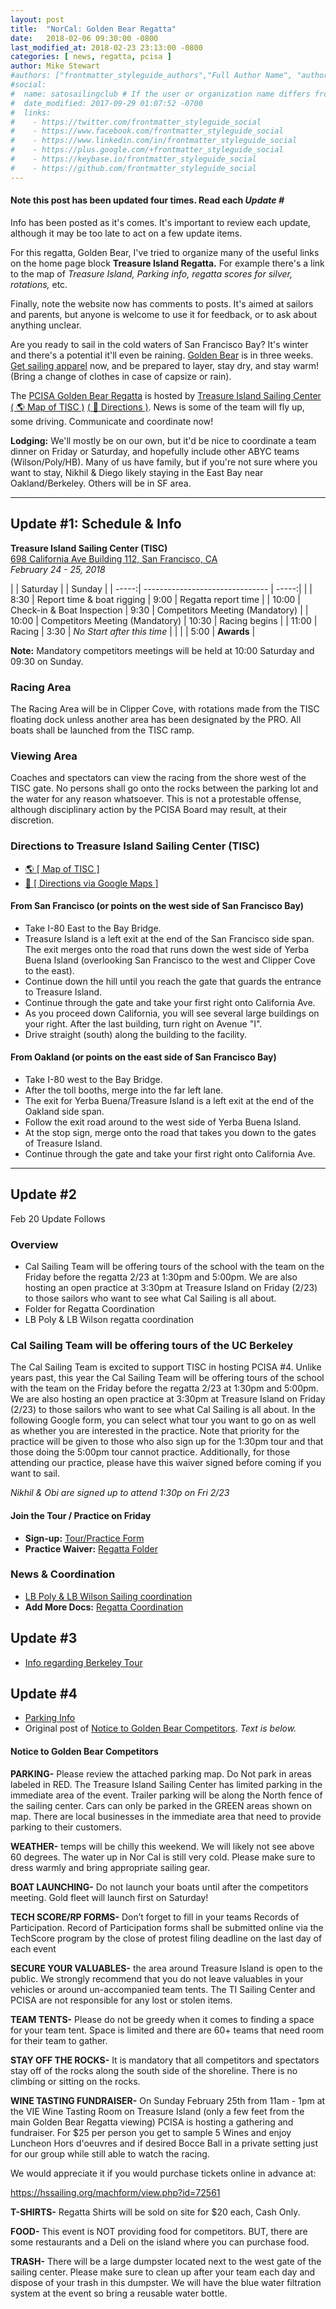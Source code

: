 ```yaml
---
layout: post
title:  "NorCal: Golden Bear Regatta"
date:   2018-02-06 09:30:00 -0800
last_modified_at: 2018-02-23 23:13:00 -0800
categories: [ news, regatta, pcisa ]
author: Mike Stewart
#authors: ["frontmatter_styleguide_authors","Full Author Name", "author_name"]
#social:
#  name: satosailingclub # If the user or organization name differs from the site's name
#  date_modified: 2017-09-29 01:07:52 -0700
#  links:
#    - https://twitter.com/frontmatter_styleguide_social
#    - https://www.facebook.com/frontmatter_styleguide_social
#    - https://www.linkedin.com/in/frontmatter_styleguide_social
#    - https://plus.google.com/+frontmatter_styleguide_social
#    - https://keybase.io/frontmatter_styleguide_social
#    - https://github.com/frontmatter_styleguide_social
---
```


<div class="alert alert-info">
<h4>Note this post has been updated four times. Read each <em>Update #</em></h4>

<p>Info has been posted as it's comes.  It's important to review each update, although it may be too late to act on a few update items.</p>  

<p>For this regatta, Golden Bear, I've tried to organize many of the useful links on the home page block <strong>Treasure Island Regatta.</strong>  For example there's a link to the map of <em>Treasure Island, Parking info, regatta scores for silver, rotations,</em> etc.</p>  

<p>Finally, note the website now has comments to posts. It's aimed at sailors and parents, but anyone is welcome to use it for feedback, or to ask about anything unclear.</p>
</div>

Are you ready to sail in the cold waters of San Francisco Bay?  It's winter and there's a potential it'll even be raining. [Golden Bear](https://hssailing.org/schedule_news/docs/pcisa_docs/2018-GOLDEN-BEAR-NOR.pdf) is in three weeks.  [Get sailing apparel](/apparel/) now, and be prepared to layer, stay dry, and stay warm! (Bring a change of clothes in case of capsize or rain).

The [PCISA Golden Bear Regatta](https://hssailing.org/schedule_news/docs/pcisa_docs/2018-GOLDEN-BEAR-NOR.pdf) is hosted by [Treasure Island Sailing Center](https://www.tisailing.org/) [( :earth_americas: Map of TISC )](https://www.google.com/maps/place/Treasure+Island+Sailing+Center/@37.8160056,-122.3658273,15z/) [( :iphone: Directions )](https://www.google.com/maps/dir/33.8086316,-118.124807/Treasure+Island+Sailing+Center,+698+California+Ave+%23+112,+San+Francisco,+CA+94130/@35.7974095,-122.5093203,7z/).
News is some of the team will fly up, some driving. Communicate and coordinate now!

**Lodging:**  We'll mostly be on our own, but it'd be nice to coordinate a team dinner on Friday or Saturday, and hopefully include other ABYC teams (Wilson/Poly/HB). Many of us have family, but if you're not sure where you want to stay, Nikhil & Diego likely staying in the East Bay near Oakland/Berkeley.  Others will be in SF area.   

---



## Update #1: Schedule & Info

**Treasure Island Sailing Center (TISC)**  
[698 California Ave Building 112, San Francisco, CA](https://www.google.com/maps/dir/33.8086316,-118.124807/Treasure+Island+Sailing+Center,+698+California+Ave+%23+112,+San+Francisco,+CA+94130/@35.7974095,-122.5093203,7z/)  
_February 24 - 25, 2018_



|       | Saturday                        |       | Sunday        |
| -----:| ------------------------------- | -----:|               |
|  8:30 | Report time & boat rigging      |  9:00 | Regatta report time |
| 10:00 | Check-in & Boat Inspection      |  9:30 | Competitors Meeting (Mandatory) |
| 10:00 | Competitors Meeting (Mandatory) | 10:30 | Racing begins |
| 11:00 | Racing                          |  3:30 | _No Start after this time_ |
|       |                                 |  5:00 | **Awards**        |

**Note:** Mandatory competitors meetings will be held at 10:00 Saturday and 09:30 on Sunday.

### Racing Area

The Racing Area will be in Clipper Cove, with rotations made from the TISC floating dock unless another area has been designated by the PRO. All boats shall be launched from the TISC ramp. 

### Viewing Area  

Coaches and spectators can view the racing from the shore west of the TISC gate. No persons shall go onto the rocks between the parking lot and the water for any reason whatsoever. This is not a protestable offense, although disciplinary action by the PCISA Board may result, at their discretion.

### Directions to Treasure Island Sailing Center (TISC)

- [:earth_americas: [ Map of TISC ]](https://www.google.com/maps/place/Treasure+Island+Sailing+Center/@37.8160056,-122.3658273,15z/)  
- [:iphone: [ Directions via Google Maps ]](https://www.google.com/maps/dir/33.8086316,-118.124807/Treasure+Island+Sailing+Center,+698+California+Ave+%23+112,+San+Francisco,+CA+94130/@35.7974095,-122.5093203,7z/)

#### From San Francisco (or points on the west side of San Francisco Bay)

- Take I-80 East to the Bay Bridge. 
- Treasure Island is a left exit at the end of the San Francisco side span. The exit merges onto the road that runs down the west side of Yerba Buena Island (overlooking San Francisco to the west and Clipper Cove to the east). 
- Continue down the hill until you reach the gate that guards the entrance to Treasure Island. 
- Continue through the gate and take your first right onto California Ave.
- As you proceed down California, you will see several large buildings on your right. After the last building, turn right on Avenue "I". 
- Drive straight (south) along the building to the facility.

#### From Oakland (or points on the east side of San Francisco Bay)

- Take I-80 west to the Bay Bridge. 
- After the toll booths, merge into the far left lane. 
- The exit for Yerba Buena/Treasure Island is a left exit at the end of the Oakland side span. 
- Follow the exit road around to the west side of Yerba Buena Island. 
- At the stop sign, merge onto the road that takes you down to the gates of Treasure Island. 
- Continue through the gate and take your first right onto California Ave.

---

## Update #2 

Feb 20 Update Follows

### Overview

-  Cal Sailing Team will be offering tours of the school with the team on the Friday before the regatta 2/23 at 1:30pm and 5:00pm. We are also hosting an open practice at 3:30pm at Treasure Island on Friday (2/23) to those sailors who want to see what Cal Sailing is all about. 
- Folder for Regatta Coordination
- LB Poly & LB Wilson regatta coordination

### Cal Sailing Team will be offering tours of the UC Berkeley

The Cal Sailing Team is excited to support TISC in hosting PCISA #4. Unlike years past, this year the Cal Sailing Team will be offering tours of the school with the team on the Friday before the regatta 2/23 at 1:30pm and 5:00pm. We are also hosting an open practice at 3:30pm at Treasure Island on Friday (2/23) to those sailors who want to see what Cal Sailing is all about. In the following Google form, you can select what tour you want to go on as well as whether you are interested in the practice. Note that priority for the practice will be given to those who also sign up for the 1:30pm tour and that those doing the 5:00pm tour cannot practice. Additionally, for those attending our practice, please have this waiver signed before coming if you want to sail. 

_Nikhil & Obi are signed up to attend 1:30p on Fri 2/23_

#### Join the Tour / Practice on Friday

-  **Sign-up:** [Tour/Practice Form](https://goo.gl/forms/IlBzaWrw572sJI4F3)
-  **Practice Waiver:** [Regatta Folder](https://drive.google.com/drive/u/0/folders/1sLefrs2C0Dr9aQfFDhZ-3-T6FZA-nOUf)


### News & Coordination 

- [LB Poly & LB Wilson Sailing coordination](https://docs.google.com/document/d/1UTYqVQaF3iQyMHbGbtZLW8UAZVJ4gJ-rA3Mh9rQPayc/edit)
-  **Add More Docs:** [Regatta Coordination](https://drive.google.com/drive/u/0/folders/1sLefrs2C0Dr9aQfFDhZ-3-T6FZA-nOUf)


## Update #3

- [Info regarding Berkeley Tour](https://docs.google.com/document/d/1KJaYGoPqf2HibtRtsysBcMcW23mSZihIWgYOOIdqtvU/edit)

## Update #4

- [Parking Info](https://docs.google.com/viewer?a=v&pid=forums&srcid=MDgxNDU1NTY5OTk5NjA5MDI5MTMBMDQwMTEwOTU2OTI0NjU0NDMwMjQBZ3lIb2dOYTVCUUFKATAuMQEBdjI)
- Original post of [Notice to Golden Bear Competitors](https://groups.google.com/forum/#!msg/pcisa/CU1_Oxpmf4Q/gyHogNa5BQAJ).  _Text is below._


#### Notice to Golden Bear Competitors

**PARKING-**  Please review the attached parking map.  Do Not park in areas labeled in RED. The Treasure Island Sailing Center has limited parking in the immediate area of the event.  Trailer parking will be along the North fence of the sailing center.  Cars can only be parked in the GREEN areas shown on map. There are local businesses in the immediate area that need to provide parking to their customers. 

**WEATHER-** temps will be chilly this weekend.  We will likely not see above 60 degrees.  The water up in Nor Cal is still very cold. Please make sure to dress warmly and bring appropriate sailing gear.

**BOAT LAUNCHING-**  Do not launch your boats until after the competitors meeting.  Gold fleet will launch first on Saturday!

**TECH SCORE/RP FORMS-** Don’t forget to fill in your teams Records of Participation.  Record of Participation forms shall be submitted online via the TechScore program by the close of protest filing deadline on the last day of each event

**SECURE YOUR VALUABLES-** the area around Treasure Island is open to the public.  We strongly recommend that you do not leave valuables in your vehicles or around un-accompanied team tents.  The TI Sailing Center and PCISA are not responsible for any lost or stolen items.

**TEAM TENTS-** Please do not be greedy when it comes to finding a space for your team tent.  Space is limited and there are 60+ teams that need room for their team to gather.

**STAY OFF THE ROCKS-** It is mandatory that all competitors and spectators stay off of the rocks along the south side of the shoreline.  There is no climbing or sitting on the rocks.

**WINE TASTING FUNDRAISER-**   On Sunday February 25th from 11am - 1pm at the VIE Wine Tasting Room on Treasure Island (only a few feet from the main Golden Bear Regatta viewing) PCISA is hosting a gathering and fundraiser.  For $25 per person you get to sample 5 Wines and enjoy Luncheon Hors d'oeuvres and if desired Bocce Ball in a private setting just for our group while still able to watch the racing.

We would appreciate it if you would purchase tickets online in advance at:

https://hssailing.org/machform/view.php?id=72561

 

**T-SHIRTS-**  Regatta Shirts will be sold on site for $20 each, Cash Only.

**FOOD-** This event is NOT providing food for competitors.  BUT, there are some restaurants and a Deli on the island where you can purchase food.

**TRASH-** There will be a large dumpster located next to the west gate of the sailing center.  Please make sure to clean up after your team each day and dispose of your trash in this dumpster.  We will have the blue water filtration system at the event so bring a reusable water bottle.
